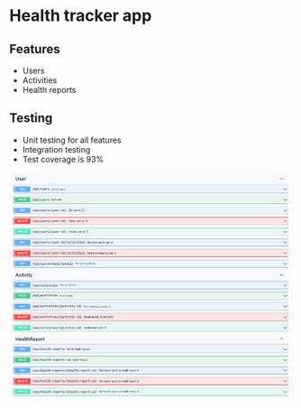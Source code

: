 # Health tracker app

## Features
- Users
- Activities
- Health reports

## Testing
- Unit testing for all features
- Integration testing
- Test coverage is 93%

![img.png](img.png)